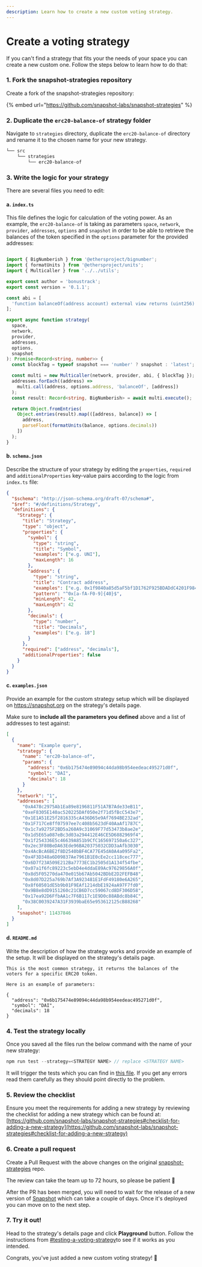 ```yaml
---
description: Learn how to create a new custom voting strategy.
---
```


# Create a voting strategy

If you can't find a strategy that fits your the needs of your space you can create a new custom one. Follow the steps below to learn how to do that:

### 1. Fork the snapshot-strategies repository

Create a fork of the snapshot-strategies repository:

{% embed url="https://github.com/snapshot-labs/snapshot-strategies" %}

### **2. Duplicate the `erc20-balance-of` strategy folder**&#x20;

Navigate to `strategies` directory, duplicate the `erc20-balance-of` directory and rename it to the chosen name for your new strategy.

```bash
└── src
    └── strategies
        └── erc20-balance-of
```

### **3. Write the logic for your strategy**

There are several files you need to edit:

#### a. `index.ts`

This file defines the logic for calculation of the voting power. As an example, the `erc20-balance-of` is taking as parameters `space`, `network`, `provider`, `addresses`, `options` and `snapshot`  in order to be able to retrieve the balances of the token specified in the `options` parameter for the provided addresses:

```typescript

import { BigNumberish } from '@ethersproject/bignumber';
import { formatUnits } from '@ethersproject/units';
import { Multicaller } from '../../utils';

export const author = 'bonustrack';
export const version = '0.1.1';

const abi = [
  'function balanceOf(address account) external view returns (uint256)'
];

export async function strategy(
  space,
  network,
  provider,
  addresses,
  options,
  snapshot
): Promise<Record<string, number>> {
  const blockTag = typeof snapshot === 'number' ? snapshot : 'latest';

  const multi = new Multicaller(network, provider, abi, { blockTag });
  addresses.forEach((address) =>
    multi.call(address, options.address, 'balanceOf', [address])
  );
  const result: Record<string, BigNumberish> = await multi.execute();

  return Object.fromEntries(
    Object.entries(result).map(([address, balance]) => [
      address,
      parseFloat(formatUnits(balance, options.decimals))
    ])
  );
}
```

#### b. `schema.json`

Describe the structure of your strategy by editing the `properties`, `required` and `additionalProperties` key-value pairs according to the logic from `index.ts` file:

```json
{
  "$schema": "http://json-schema.org/draft-07/schema#",
  "$ref": "#/definitions/Strategy",
  "definitions": {
    "Strategy": {
      "title": "Strategy",
      "type": "object",
      "properties": {
        "symbol": {
          "type": "string",
          "title": "Symbol",
          "examples": ["e.g. UNI"],
          "maxLength": 16
        },
        "address": {
          "type": "string",
          "title": "Contract address",
          "examples": ["e.g. 0x1f9840a85d5aF5bf1D1762F925BDADdC4201F984"],
          "pattern": "^0x[a-fA-F0-9]{40}$",
          "minLength": 42,
          "maxLength": 42
        },
        "decimals": {
          "type": "number",
          "title": "Decimals",
          "examples": ["e.g. 18"]
        }
      },
      "required": ["address", "decimals"],
      "additionalProperties": false
    }
  }
}
```



#### c.  `examples.json`

Provide an example for the custom strategy setup which will be displayed on https://snapshot.org on the strategy's details page.&#x20;

Make sure to **include all the parameters you defined** above and a list of addresses to test against:

```json
[
  {
    "name": "Example query",
    "strategy": {
      "name": "erc20-balance-of",
      "params": {
        "address": "0x6b175474e89094c44da98b954eedeac495271d0f",
        "symbol": "DAI",
        "decimals": 18
      }
    },
    "network": "1",
    "addresses": [
      "0xA478c2975Ab1Ea89e8196811F51A7B7Ade33eB11",
      "0xeF8305E140ac520225DAf050e2f71d5fBcC543e7",
      "0x1E1A51E25f2816335cA436D65e9Af7694BE232ad",
      "0x1F717Ce8ff07597ee7c408b5623dF40AaAf1787C",
      "0x1c7a9275F2BD5a260A9c31069F77d53473b8ae2e",
      "0x1d5E65a087eBc3d03a294412E46CE5D6882969f4",
      "0x1f254336E5c46639A851b9CfC165697150a6c327",
      "0x2ec3F80BeDA63Ede96BA20375032CDD3aAfb3030",
      "0x4AcBcA6BE2f8D2540bBF4CA77E45dA0A4a095Fa2",
      "0x4F3D348a6D09837Ae7961B1E0cEe2cc118cec777",
      "0x6D7f23A509E212Ba7773EC1b2505d1A134f54fbe",
      "0x07a1f6fc89223c5ebD4e4ddaE89Ac97629856A0f",
      "0x8d5F05270da470e015b67Ab5042BDbE2D2FEFB48",
      "0x8d07D225a769b7Af3A923481E1FdF49180e6A265",
      "0x8f60501dE5b9b01F9EAf1214dbE1924aA97F7fd0",
      "0x9B8e8dD9151260c21CB6D7cc59067cd8DF306D58",
      "0x17ea92D6FfbAA1c7F6B117c1E9D0c88ABdc8b84C",
      "0x38C0039247A31F3939baE65e953612125cB88268"
    ],
    "snapshot": 11437846
  }
]

```

#### d. `README.md`

Write the description of how the strategy works and provide an example of the setup. It will be displayed on the strategy's details page.

```
This is the most common strategy, it returns the balances of the voters for a specific ERC20 token.

Here is an example of parameters:

{
  "address": "0x6b175474e89094c44da98b954eedeac495271d0f",
  "symbol": "DAI",
  "decimals": 18
}
```

### **4. Test the strategy locally**

Once you saved all the files run the below command with the name of your new strategy:

```javascript
npm run test --strategy=<STRATEGY NAME> // replace <STRATEGY NAME>
```

It will trigger the tests which you can find in [this file](https://github.com/snapshot-labs/snapshot-strategies/blob/master/test/strategy.test.ts). If you get any errors read them carefully as they should point directly to the problem.

### **5. Review the checklist**

Ensure you meet the requirements for adding a new strategy by reviewing the checklist for adding a new strategy which can be found at: [https://github.com/snapshot-labs/snapshot-strategies#checklist-for-adding-a-new-strategy](https://github.com/snapshot-labs/snapshot-strategies#checklist-for-adding-a-new-strategy)

### **6. Create a pull request**

Create a Pull Request with the above changes on the original [snapshot-strategies](https://github.com/snapshot-labs/snapshot-strategies/) repo.

The review can take the team up to 72 hours, so please be patient 🙏

After the PR has been merged, you will need to wait for the release of a new version of [Snapshot](https://snapshot.org) which can take a couple of days. Once it's deployed you can move on to the next step.

### 7. Try it out!

Head to the strategy's details page and click **Playground** button. Follow the instructions from [#testing-a-voting-strategy](../../user-guides/strategies/voting-strategies.md#testing-a-voting-strategy "mention")to see if it works as you intended.

Congrats, you've just added a new custom voting strategy! :tada:
